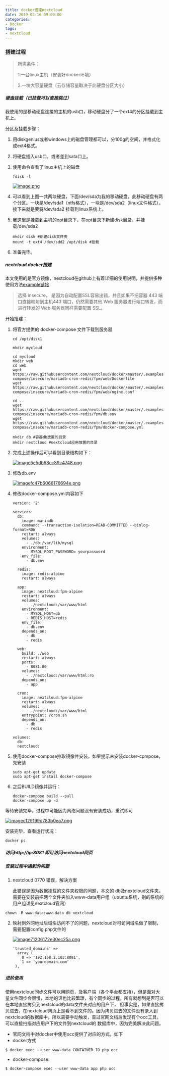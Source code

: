 ```yaml
---
title: docker搭建nextcloud
date: 2019-08-16 09:09:00
categories:
- Docker
tags:
- nextcloud
---
```

### 搭建过程

> 所需条件：
>
> 1.一台linux主机（安装好docker环境）
>
> 2.一块大容量硬盘（云存储容量取决于此硬盘分区大小）

##### 硬盘挂载（已挂载可以直接跳过）

我使用的是移动硬盘连接的主机的usb口，移动硬盘分了一个ext4的分区挂载到主机上。

分区及挂载步骤：

1. 用diskgenius或者windows上的磁盘管理都可以，分100g的空间，并格式化成ext4格式。

2. 将硬盘插入usb口，或者差到sata口上。

3. 使用命令查看了linux主机上的磁盘

   ```shell
   fdisk -l
   ```

   [![image.png](http://blog.zhuangzexin.top:8082/images/2019/08/14/image.png)](http://blog.zhuangzexin.top:8082/image/aUn)

4. 可以看到上图一共两块硬盘，下面/dev/sda为我的移动硬盘，此移动硬盘有两个分区。一块是/dev/sda1（ntfs格式），一块是/dev/sda2（linux文件格式）。接下来就是要将/dev/sda2 挂载到linux系统上。

5. 我这里是挂载到主机的opt目录下，在opt目录下新建disk目录，并挂载/dev/sda2

   ```shell
   mkdir disk #新建disk文件夹
   mount -t ext4 /dev/sdd2 /opt/disk #挂载
   ```

   

6. 准备完毕。

##### nextcloud docker搭建

本文使用的是官方镜像，nextcloud在github上有着详细的使用说明，并提供多种使用方法[example链接](https://github.com/nextcloud/docker/tree/master/.examples/docker-compose)

> 选择 insecure， 是因为自动配置SSL容易出错，并且如果不把容器 443 端口直接映射到主机443 端口，仍然需要其他 Web 服务器进行端口转发，而进行转发的 Web 服务器同样需要配置 SSL。

开始搭建：

1. 将官方提供的 docker-compose 文件下载到服务器

   ```shell
   cd /opt/disk1
   
   mkdir mycloud
   
   cd mycloud
   mkdir web
   cd web
   wget https://raw.githubusercontent.com/nextcloud/docker/master/.examples/docker-compose/insecure/mariadb-cron-redis/fpm/web/Dockerfile
   wget https://raw.githubusercontent.com/nextcloud/docker/master/.examples/docker-compose/insecure/mariadb-cron-redis/fpm/web/nginx.conf
   
   cd ..
   wget https://raw.githubusercontent.com/nextcloud/docker/master/.examples/docker-compose/insecure/mariadb-cron-redis/fpm/db.env
   wget https://raw.githubusercontent.com/nextcloud/docker/master/.examples/docker-compose/insecure/mariadb-cron-redis/fpm/docker-compose.yml
   
   mkdir db #容器db放置的目录
   mkdir nextcloud #nextcloud应用放置的目录
   
   ```

   

2. 完成上述操作后可以看到目录结构如下：

   [![image5e5db68cc89c4748.png](http://blog.zhuangzexin.top:8082/images/2019/08/14/image5e5db68cc89c4748.png)](http://blog.zhuangzexin.top:8082/image/oZ4)

3. 修改db.env

   [![imagefc47b6066176694e.png](http://blog.zhuangzexin.top:8082/images/2019/08/14/imagefc47b6066176694e.png)](http://blog.zhuangzexin.top:8082/image/yWi)

4. 修改docker-compose.yml内容如下

   ```shell
   version: '2'
   
   services:
     db:
       image: mariadb
       command: --transaction-isolation=READ-COMMITTED --binlog-format=ROW
       restart: always
       volumes:
         - ./db:/var/lib/mysql
       environment:
         - MYSQL_ROOT_PASSWORD= yourpassword
       env_file:
         - db.env
   
     redis:
       image: redis:alpine
       restart: always
   
     app:
       image: nextcloud:fpm-alpine
       restart: always
       volumes:
         - ./nextcloud:/var/www/html
       environment:
         - MYSQL_HOST=db
         - REDIS_HOST=redis
       env_file:
         - db.env
       depends_on:
         - db
         - redis
   
     web:
       build: ./web
       restart: always
       ports:
         - 8081:80
       volumes:
         - ./nextcloud:/var/www/html:ro
       depends_on:
         - app
   
     cron:
       image: nextcloud:fpm-alpine
       restart: always
       volumes:
         - ./nextcloud:/var/www/html
       entrypoint: /cron.sh
       depends_on:
         - db
         - redis
   
   volumes:
     db:
     nextcloud:
   ```

   

5. 使用docker-compose拉取镜像并安装，如果提示未安装docker-cpmpose，先安装

   ```shell
   sudo apt-get update
   sudo apt-get install docker-compose
   ```

   

6. 之后BUILD镜像并运行：

   ```shell
   docker-compose build --pull
   docker-compose up -d
   ```

等待安装完毕，过程中可能因为网络问题没有安装成功，重试即可

[![imagec129199d783b0ea7.png](http://blog.zhuangzexin.top:8082/images/2019/08/14/imagec129199d783b0ea7.png)](http://blog.zhuangzexin.top:8082/image/LPs)

安装完毕，查看运行状况：

```shell
docker ps
```

##### 访问http://ip:8081 即可访问nextcloud网页

##### 安装过程中遇到的问题

1. nextcloud 0770 错误，解决方案

   此错误是因为数据挂载的文件夹权限的问题，本文的 db及nextcloud文件夹。需要在安装前把两个文件夹加入www-data用户组（ubuntu系统，别的系统的用户组详见nextcloud官网） 
```shell
chown -R www-data:www-data db nextcloud
```
2. 映射到外网地址后域名访问不了的问题，nextcloud对可访问域名做了限制，需要配置config.php文件的

   

   [![image71206172e30ec25a.png](http://blog.zhuangzexin.top:8082/images/2019/08/14/image71206172e30ec25a.png)](http://blog.zhuangzexin.top:8082/image/RmZ)

   ```shell
   'trusted_domains' =>
     array (
       0 => '192.168.2.103:8081',
       1 => 'yourdomain.com'
    ),
   ```
##### 进阶使用
使用nextcloud同步文件可以用网页，及客户端（各个平台都支持），但是面对大量文件同步会很慢，本地的话也比较繁琐，有个同步的过程。所有就想到是否可以在本地直接拷贝到nextcloud的data文件夹对应的用户下，
但事实是，如果直接拷贝进去，在nextcloud网页上是看不到文件的。因为拷贝进去的文件没有录入到nextcloud的数据库中，所以需要手动触发，查过官网文档后发现有个occ工具，可以直接扫描对应用户下的文件到nextcloud的
数据库中，因为完美解决此问题。
- 官网文档中对docker中使用occ提供了对应的方式，如下
- docker方式
```shell
$ docker exec --user www-data CONTAINER_ID php occ
```
- docker-compose:
```shell
$ docker-compose exec --user www-data app php occ
```
